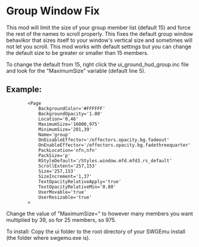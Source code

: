 # Group Window Fix

This mod will limit the size of your group member list (default 15) and force the rest of the names to scroll properly. This fixes 
the default group window behavikor that sizes itself to your window's vertical size and sometimes will not let you scroll.
This mod works with default settings but you can change the default size to be greater or smaller than 15 members.

To change the default from 15, right click the ui_ground_hud_group.inc file and look for the "MaximumSize" variable (default line 5).

## Example:
```
		<Page
			BackgroundColor='#FFFFFF'
			BackgroundOpacity='1.00'
			Location='0,46'
			MaximumSize='16000,975'
			MinimumSize='201,39'
			Name='group'
			OnDisableEffector='/effectors.opacity.bg.fadeout'
			OnEnableEffector='/effectors.opacity.bg.fadethreequarter'
			PackLocation='nfn,nfn'
			PackSize='p'
			RStyleDefault='/Styles.window.mfd.mfd3.rs_default'
			ScrollExtent='257,153'
			Size='257,153'
			SizeIncrement='1,37'
			TextOpacityRelativeApply='true'
			TextOpacityRelativeMin='0.80'
			UserMovable='true'
			UserResizable='true'
		>
```
Change the value of "MaximumSize=" to however many members you want multiplied by 39, so for 25 members, so 975.



To install:
Copy the ui folder to the root directory of your SWGEmu install (the folder where swgemu.exe is).
